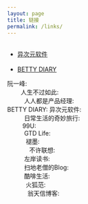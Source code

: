 ```yaml
---
layout: page
title: 链接
permalink: /links/
---
```

<ul class="list-unstyled">
  <li><a href="http://www.iplaysoft.com/" target=_blank>异次元软件</a></li>
  <li><a href="http://forbetty.com/" target=_blank>BETTY DIARY</a></li>
</ul>
阮一峰: <http://www.ruanyifeng.com/blog/> <BR>         
人生不过如此: <http://nana.blog.paowang.net> <BR>           
人人都是产品经理: <http://iamsujie.com>  <BR> 
BETTY DIARY: <http://forbetty.com/>
异次元软件: <http://www.iplaysoft.com> <BR>           
日常生活的奇妙旅行: <http://www.ritazhou.com> <BR>           
99U: <http://99u.com> <BR>          
GTD Life: <http://www.gtdlife.com><BR>            
褪墨: <http://www.mifengtd.cn> <BR>              
不许联想: <http://www.wangxiaofeng.me> <BR>           
左岸读书: <http://www.zreading.cn> <BR>           
扫地老僧的Blog: <http://www.doyj.com> <BR>           
酷啡生活: <http://cooffee.net><BR>           
火狐范: <http://www.firefoxfan.com> <BR>             
翁天信博客: <http://blog.dandyweng.com/> <BR>       
